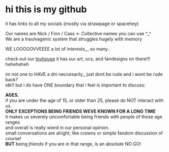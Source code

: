 # hi this is my github
it has links to all my socials (mostly via strawpage or spacehey)

Our names are Nick / Finn / Cass <- Collective names you can use ^_^  
We are a traumagenic system that struggles hugely with memory

WE LOOOOOVVEEEE a lot of interests,,, so many..   

check out our [toyhouse](https://toyhou.se/alienatiic/characters) it has our art, ocs, and fandesigns on there!!! heheheheh 
  
  
im not one to HAVE a dni neccesarily,, just dont be rude and i wont be rude back?  
idk!! but i do have ONE boundary that i feel is important to discuss:   
  
**AGES.**  
if you are under the age of 15, or older than 25, please do NOT interact with us.  
**ONLY EXCEPTIONS BEING FRIENDS WEVE KNOWN FOR A LONG TIME**   
it makes us severely uncomfortable being friends with people of those age ranges  
and overall is really wierd in our personal opinion.  
small conversations are alright, like crowns or simple fandom discussion of course!  
**BUT** being *friends* if you are in that range, is an absolute NO GO! 

